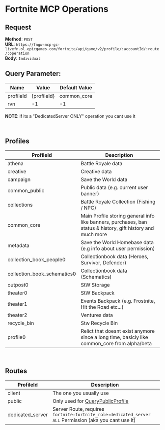 # Fortnite MCP Operations

## Request

**Method**: `POST` \
**URL**: `https://fngw-mcp-gc-livefn.ol.epicgames.com/fortnite/api/game/v2/profile/:accountId/:route/:operation` \
**Body**: `Individual`

## Query Parameter:

| Name      | Value       | Default Value |
| --------- | ----------- | ------------- |
| profileId | {profileId} | common_core   |
| rvn       | -1          | -1            |

**NOTE**: if its a "DedicatedServer ONLY" operation you cant use it

<br/>

## Profiles

| ProfileId                   | Description                                                                                                 |
| --------------------------- | ----------------------------------------------------------------------------------------------------------- |
| athena                      | Battle Royale data                                                                                          |
| creative                    | Creative data                                                                                               |
| campaign                    | Save the World data                                                                                         |
| common_public               | Public data (e.g. current user banner)                                                                      |
| collections                 | Battle Royale Collection (Fishing / NPC)                                                                    |
| common_core                 | Main Profile storing general info like banners, purchases, ban status & history, gift history and much more |
| metadata                    | Save the World Homebase data (e.g info about user permission)                                               |
| collection_book_people0     | Collectionbook data (Heroes, Survivor, Defender)                                                            |
| collection_book_schematics0 | Collectionbook data (Schematics)                                                                            |
| outpost0                    | StW Storage                                                                                                 |
| theater0                    | StW Backpack                                                                                                |
| theater1                    | Events Backpack (e.g. Frostnite, Hit the Road etc...)                                                       |
| theater2                    | Ventures data                                                                                               |
| recycle_bin                 | Stw Recycle Bin                                                                                             |
| profile0                    | Relict that doesnt exist anymore since a long time, basicly like common_core from alpha/beta                |

<br/>

## Routes

| ProfileId        | Description                                                                                           |
| ---------------- | ----------------------------------------------------------------------------------------------------- |
| client           | The one you usually use                                                                               |
| public           | Only used for [QueryPublicProfile](./operations/QueryPublicProfile.md)                                |
| dedicated_server | Server Route, requires `fortnite:fortnite_role:dedicated_server ALL` Permission (aka you cant use it) |
